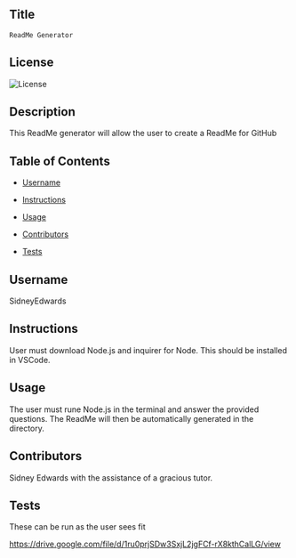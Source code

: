 
  ## Title
    ReadMe Generator
  ## License
  
![License](https://img.shields.io/badge/License-Apache%202.0-blue.svg)
  
## Description
  This ReadMe generator will allow the user to create a ReadMe for GitHub 
  
## Table of Contents
    
* [Username](#username)
    
* [Instructions](#instructions)
    
* [Usage](#usage)
    
* [Contributors](#contributors)
    
* [Tests](#tests)
  
## Username
    
SidneyEdwards
  
## Instructions
    
User must download Node.js and inquirer for Node. This should be installed in VSCode. 
  
## Usage
    
The user must rune Node.js in the terminal and answer the provided questions. The ReadMe will then be automatically generated in the directory.
  
## Contributors
    
Sidney Edwards with the assistance of a gracious tutor. 
  
## Tests
    
These can be run as the user sees fit

https://drive.google.com/file/d/1ru0prjSDw3SxjL2jgFCf-rX8kthCalLG/view
